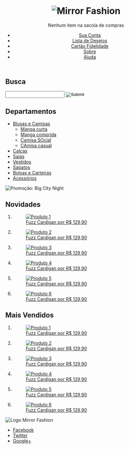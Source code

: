 <html>
<head>
<meta charset="UTF-8">
  <meta name="viewport" content="width=device-width">
  <title>Mirror Fashion</title>
  <link rel="stylesheet" href="reset.css">
  <link rel="stylesheet" href="estilos.css">
  <link rel="stylesheet" href="mobile.css" media="(max-width: 939px)">
  

<meta id="Reverso_extension___elForCheckedInstallExtension" name="Reverso extension" content="2.2.202"></head>
<body>
  <header class="container">
      <h1><img src="Disp_Moveis/img/logo.png" alt="Mirror Fashion"></h1>
      <p class="sacola">
          Nenhum item na sacola de compras
      </p>
      <nav class="menu-opcoes">
          <ul>
              <li><a href="#">Sua Conta</a></li>
              <li><a href="#">Lista de Desejos</a></li>
              <li><a href="#">Cartão Fidelidade</a></li>
              <li><a href="sobre.html">Sobre</a></li>
              <li><a href="#">Ajuda</a></li>
          </ul>
      </nav>
  </header>
  <div class="container destaque">
      <section class="busca">
          <h2>Busca</h2>
          <form action="">
              <input type="search">
              <input type="image" src="Disp_Moveis/img/busca.png"> 
          </form>
      </section><!-- fim .busca -->
      <section class="menu-departamentos">
          <h2>Departamentos</h2>
          <nav>
              <ul>
                  <li><a href="#">Blusas e Camisas</a>
                      <ul>
                          <li><a href="#">Manga curta</a></li>
                          <li><a href="#">Manga comprida</a></li>
                          <li><a href="#">Camisa SOcial</a></li>
                          <li><a href="#">CAmisa casual</a></li>
                      </ul>
                  </li>
                  <li><a href="#">Calças</a></li>
                  <li><a href="#">Saias</a></li>
                  <li><a href="#">Vestidos</a></li>
                  <li><a href="#">Sapatos</a></li>
                  <li><a href="#">Bolsas e Carteiras</a></li>
                  <li><a href="#">Acessórios</a></li>
              </ul>
          </nav>
      </section><!--fim .menu-departamentos-->
      <img src="Disp_Moveis/img/destaque-home.png" alt="Promoção: Big City Night">
  </div><!--fim .container .destaque-->
  <div class="container paineis">
      <section class="painel novidades">
          <h2>Novidades</h2>
          <ol>
              <li>
                  <a href="checkout.html">
                      <figure>
                          <img src="Disp_Moveis/img/produtos/miniatura1.png" alt="Produto 1">
                          <figcaption>Fuzz Cardigan por R$ 129,90</figcaption>
                      </figure>
                  </a>
              </li>
              <li>
                  <a href="checkout.html">
                      <figure>
                          <img src="Disp_Moveis/img/produtos/miniatura2.png" alt="Produto 2">
                          <figcaption>Fuzz Cardigan por R$ 129,90</figcaption>
                      </figure>
                  </a>
              </li>
              <li>
                  <a href="checkout.html">
                      <figure>
                          <img src="Disp_Moveis/img/produtos/miniatura3.png" alt="Produto 3">
                          <figcaption>Fuzz Cardigan por R$ 129,90</figcaption>
                      </figure>
                  </a>
              </li>
              <li>
                  <a href="checkout.html">
                      <figure>
                          <img src="Disp_Moveis/img/produtos/miniatura4.png" alt="Produto 4">
                          <figcaption>Fuzz Cardigan por R$ 129,90</figcaption>
                      </figure>
                  </a>
              </li>
              <li>
                  <a href="checkout.html">
                      <figure>
                          <img src="Disp_Moveis/img/produtos/miniatura5.png" alt="Produto 5">
                          <figcaption>Fuzz Cardigan por R$ 129,90</figcaption>
                      </figure>
                  </a>
              </li>
              <li>
                  <a href="checkout.html">
                      <figure>
                          <img src="Disp_Moveis/img/produtos/miniatura6.png" alt="Produto 6">
                          <figcaption>Fuzz Cardigan por R$ 129,90</figcaption>
                      </figure>
                  </a>
              </li>
          </ol>
      </section>
      <section class="painel mais-vendidos">
          <h2>Mais Vendidos</h2>
          <ol>
              <li>
                  <a href="checkout.html">
                      <figure>
                          <img src="Disp_Moveis/img/produtos/miniatura7.png" alt="Produto 1">
                          <figcaption>Fuzz Cardigan por R$ 129,90</figcaption>
                      </figure>
                  </a>
              </li>
              <li>
                  <a href="checkout.html">
                      <figure>
                          <img src="Disp_Moveis/img/produtos/miniatura8.png" alt="Produto 2">
                          <figcaption>Fuzz Cardigan por R$ 129,90</figcaption>
                      </figure>
                  </a>
              </li>
              <li>
                  <a href="checkout.html">
                      <figure>
                          <img src="Disp_Moveis/img/produtos/miniatura9.png" alt="Produto 3">
                          <figcaption>Fuzz Cardigan por R$ 129,90</figcaption>
                      </figure>
                  </a>
              </li>
              <li>
                  <a href="checkout.html">
                      <figure>
                          <img src="Disp_Moveis/img/produtos/miniatura10.png" alt="Produto 4">
                          <figcaption>Fuzz Cardigan por R$ 129,90</figcaption>
                      </figure>
                  </a>
              </li>
              <li>
                  <a href="checkout.html">
                      <figure>
                          <img src="Disp_Moveis/img/produtos/miniatura11.png" alt="Produto 5">
                          <figcaption>Fuzz Cardigan por R$ 129,90</figcaption>
                      </figure>
                  </a>
              </li>
              <li>
                  <a href="checkout.html">
                      <figure>
                          <img src="Disp_Moveis/img/produtos/miniatura12.png" alt="Produto 6">
                          <figcaption>Fuzz Cardigan por R$ 129,90</figcaption>
                      </figure>
                  </a>
              </li>
          </ol>
      </section>
  </div>
  <footer>
      <div class="container">
          <img src="Disp_Moveis/img/logo-rodape.png" alt="Logo Mirror Fashion">
          <ul class="social">
              <li>
                  <a href="https://www.facebook.com/mirrorfashion">Facebook</a>
              </li>
              <li>
                  <a href="https://twitter.com/mirrorfashion">Twitter</a>
              </li>
              <li>
                  <a href="https://plus.google.com/mirrorfashion">Google+</a>
              </li>
          </ul>
      </div>
  </footer>


</body>
</html>
